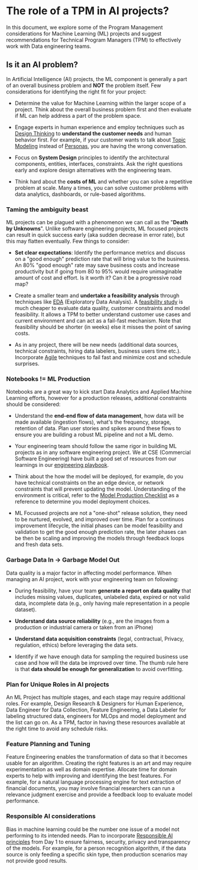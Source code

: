 # The role of a TPM in AI projects?

In this document, we explore some of the Program Management considerations for Machine Learning (ML) projects and suggest recommendations for Technical Program Managers (TPM) to effectively work with Data engineering teams.

## Is it an AI problem?

In Artificial Intelligence (AI) projects, the ML component is generally a part of an overall business problem and **NOT** the problem itself. Few considerations for identifying the right fit for your project:

- Determine the value for Machine Learning within the larger scope of a project. Think about the overall business problem first and then evaluate if ML can help address a part of the problem space.

- Engage experts in human experience and employ techniques such as [Design Thinking](https://www.ideou.com/blogs/inspiration/what-is-design-thinking) to **understand the customer needs** and human behavior first. For example, if your customer wants to talk about [Topic Modeling](https://en.wikipedia.org/wiki/Topic_model) instead of [Personas](https://en.wikipedia.org/wiki/Persona_(user_experience)), you are having the wrong conversation.

- Focus on **System Design** principles to identify the architectural components, entities, interfaces, constraints. Ask the right questions early and explore design alternatives with the engineering team.

- Think hard about the **costs of ML** and whether you can solve a repetitive problem at scale. Many a times, you can solve customer problems with data analytics, dashboards, or rule-based algorithms.

### Taming the ambiguity beast

ML projects can be plagued with a phenomenon we can call as the "**Death by Unknowns**". Unlike software engineering projects, ML focused projects can result in quick success early (aka sudden decrease in error rate), but this may flatten eventually. Few things to consider:

- **Set clear expectations**: Identify the performance metrics and discuss on a "good enough" prediction rate that will bring value to the business. An 80% "good enough" rate may save business costs and increase productivity but if going from 80 to 95% would require unimaginable amount of cost and effort. Is it worth it? Can it be a progressive road map?
  
- Create a smaller team and **undertake a feasibility analysis** through techniques like [EDA](https://en.wikipedia.org/wiki/Exploratory_data_analysis) (Exploratory Data Analysis). A [feasibility study](https://microsoft.github.io/code-with-engineering-playbook/machine-learning/ml-feasibility-study/) is much cheaper to evaluate data quality, customer constraints and model feasibility. It allows a TPM to better understand customer use cases and current environment and can act as a fail-fast mechanism. Note that feasibility should be shorter (in weeks) else it misses the point of saving costs.

- As in any project, there will be new needs (additional data sources, technical constraints, hiring data labelers, business users time etc.). Incorporate [Agile](/docs/machine-learning/ml-project-management.md) techniques to fail fast and minimize cost and schedule surprises.

### Notebooks != ML Production

Notebooks are a great way to kick start Data Analytics and Applied Machine Learning efforts, however for a production releases, additional constraints should be considered: 

- Understand the **end-end flow of data management**, how data will be made available (ingestion flows), what's the frequency, storage, retention of data. Plan user stories and spikes around these flows to ensure you are building a robust ML pipeline and not a ML demo.

- Your engineering team should follow the same rigor in building ML projects as in any software engineering project. We at CSE (Commercial Software Engineering) have built a good set of resources from our learnings in our [engineering playbook](https://microsoft.github.io/code-with-engineering-playbook/).
- Think about the how the model will be deployed, for example, do you have technical constraints on the an edge device, or network constraints that will prevent updating the model. Understanding of the environment is critical, refer to the [Model Production Checklist](/docs/machine-learning/ml-model-checklist.md) as a reference to determine you model deployment choices.

- ML Focussed projects are not a "one-shot" release solution, they need to be nurtured, evolved, and improved over time. Plan for a continuos improvement lifecycle, the initial phases can be model feasibility and validation to get the good enough prediction rate, the later phases can be then be scaling and improving the models through feedback loops and fresh data sets.

### Garbage Data In -\> Garbage Model Out

Data quality is a major factor in affecting model performance. When managing an AI project, work with your engineering team on following:

- During feasibility, have your team **generate a report on data quality** that includes missing values, duplicates, unlabeled data, expired or not valid data, incomplete data (e.g., only having male representation in a people dataset).

- **Understand data source reliability** (e.g., are the images from a production or industrial camera or taken from an iPhone)

- **Understand data acquisition constraints** (legal, contractual, Privacy, regulation, ethics) before leveraging the data sets.

- Identify if we have enough data for sampling the required business use case and how will the data be improved over time. The thumb rule here is that **data should be enough for generalization** to avoid overfitting.

### Plan for Unique Roles in AI projects

An ML Project has multiple stages, and each stage may require additional roles. For example, Design Research & Designers for Human Experience, Data Engineer for Data Collection, Feature Engineering, a Data Labeler for labeling structured data, engineers for MLOps and model deployment and the list can go on. As a TPM, factor in having these resources available at the right time to avoid any schedule risks.

### Feature Planning and Tuning

Feature Engineering enables the transformation of data so that it becomes usable for an algorithm. Creating the right features is an art and may require experimentation as well as domain expertise. Allocate time for domain experts to help with improving and identifying the best features. For example, for a natural language processing engine for text extraction of financial documents, you may involve financial researchers can run a relevance judgment exercise and provide a feedback loop to evaluate model performance.

### Responsible AI considerations

Bias in machine learning could be the number one issue of a model not performing to its intended needs. Plan to incorporate [Responsible AI principles](/docs/machine-learning/responsible-ai.md) from Day 1 to ensure fairness, security, privacy and transparency of the models.  For example, for a person recognition algorithm, if the data source is only feeding a specific skin type, then production scenarios may not provide good results.

